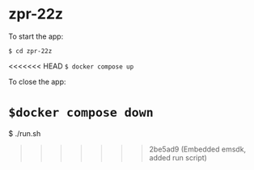 # zpr-22z

To start the app:

```$ cd zpr-22z```

<<<<<<< HEAD
```$ docker compose up```

To close the app:

```$docker compose down```
=======
$ ./run.sh
>>>>>>> 2be5ad9 (Embedded emsdk, added run script)
